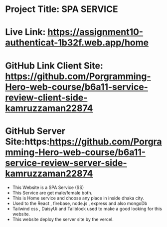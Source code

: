 <!-- Short reviews for SPA Service-->
# Project Title: SPA SERVICE


# Live Link: https://assignment10-authenticat-1b32f.web.app/home


# GitHub Link Client Site: https://github.com/Porgramming-Hero-web-course/b6a11-service-review-client-side-kamruzzaman22874


# GitHub Server Site:https:https://github.com/Porgramming-Hero-web-course/b6a11-service-review-server-side-kamruzzaman22874


* This Website is a SPA Service (SS)
* This Service are get male/female both.
* This is Home service and choose any place in inside dhaka city.
* Used to the React , firebase, node.js , express and also mongoDb
* Tailwind css , DaisyUi and Tailblock used to make a good looking for this website.
* This website deploy the server site by the vercel.
